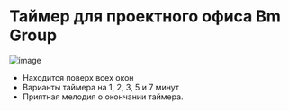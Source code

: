 # Таймер для проектного офиса Bm Group
 ![image](https://github.com/user-attachments/assets/93021444-ea6d-42d4-8707-4aea31e8558c)

+ Находится поверх всех окон
+ Варианты таймера на 1, 2, 3, 5 и 7 минут
+ Приятная мелодия о окончании таймера.
